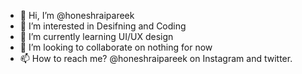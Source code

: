 - 👋 Hi, I’m @honeshraipareek
- 👀 I’m interested in Desifning and Coding
- 🌱 I’m currently learning UI/UX design
- 💞️ I’m looking to collaborate on nothing for now 
- 📫 How to reach me? @honeshraipareek on Instagram and twitter.

<!---
honeshraipareek/honeshraipareek is a ✨ special ✨ repository because its `README.md` (this file) appears on your GitHub profile.
You can click the Preview link to take a look at your changes.
--->
